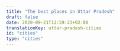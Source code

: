 ```yaml
---
title: "The best places in Uttar Pradesh"
draft: false
date: 2020-09-21T12:59:23+02:00
translationKey: uttar-pradesh-cities
id: "cities"
type: "cities"
---
```

